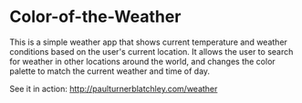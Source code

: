 # Color-of-the-Weather
This is a simple weather app that shows current temperature and weather conditions 
based on the user's current location. It allows the user to search for weather in
other locations around the world, and changes the color palette to match the current 
weather and time of day.

See it in action: http://paulturnerblatchley.com/weather

